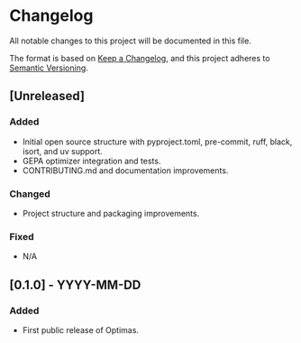 # Changelog

All notable changes to this project will be documented in this file.

The format is based on [Keep a Changelog](https://keepachangelog.com/en/1.0.0/), and this project adheres to [Semantic Versioning](https://semver.org/spec/v2.0.0.html).

## [Unreleased]
### Added
- Initial open source structure with pyproject.toml, pre-commit, ruff, black, isort, and uv support.
- GEPA optimizer integration and tests.
- CONTRIBUTING.md and documentation improvements.

### Changed
- Project structure and packaging improvements.

### Fixed
- N/A

## [0.1.0] - YYYY-MM-DD
### Added
- First public release of Optimas.
